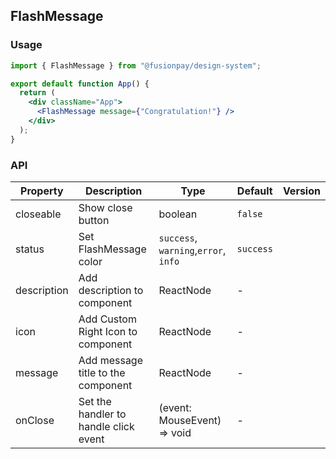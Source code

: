 ## FlashMessage

### Usage

```jsx
import { FlashMessage } from "@fusionpay/design-system";

export default function App() {
  return (
    <div className="App">
      <FlashMessage message={"Congratulation!"} />
    </div>
  );
}
```

### API

| Property    | Description                           | Type                                 | Default   | Version |
| ----------- | ------------------------------------- | ------------------------------------ | --------- | ------- |
| closeable   | Show close button                     | boolean                              | `false`   |         |
| status      | Set FlashMessage color                | `success`, `warning`,`error`, `info` | `success` |         |
| description | Add description to component          | ReactNode                            | -         |         |
| icon        | Add Custom Right Icon to component    | ReactNode                            | -         |         |
| message     | Add message title to the component    | ReactNode                            | -         |         |
| onClose     | Set the handler to handle click event | (event: MouseEvent) => void          | -         |         |
